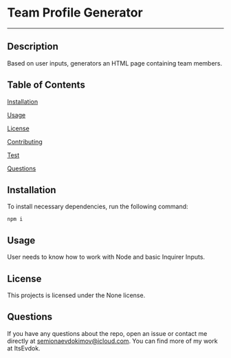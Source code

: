 
# Team Profile Generator
---
## Description

Based on user inputs, generators an HTML page containing team members.

## Table of Contents

[Installation](#installation)

[Usage](#usage)

[License](#license)

[Contributing](#contributing)

[Test](#test)

[Questions](#questions)

## Installation

To install necessary dependencies, run the following command:

    npm i

## Usage

User needs to know how to work with Node and basic Inquirer Inputs.

## License

This projects is licensed under the None license.
## Questions 

If you have any questions about the repo, open an issue or contact me directly at semionaevdokimov@icloud.com. You can find more of my work at ItsEvdok.
